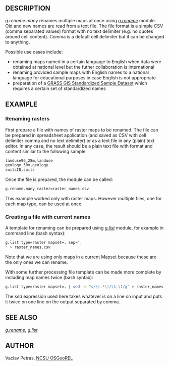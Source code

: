 ## DESCRIPTION

*g.rename.many* renames multiple maps at once using
*[g.rename](https://grass.osgeo.org/grass-stable/manuals/g.rename.html)*
module. Old and new names are read from a text file. The file format is
a simple CSV (comma separated values) format with no text delimiter
(e.g. no quotes around cell content). Comma is a default cell delimiter
but it can be changed to anything.

Possible use cases include:

- renaming maps named in a certain language to English when data were
    obtained at national level but the futher collaboration is
    international
- renaming provided sample maps with English names to a national
    language for educational purposes in case English is not appropriate
- preparation of a [GRASS GIS Standardized Sample
    Dataset](https://grasswiki.osgeo.org/wiki/GRASS_GIS_Standardized_Sample_Datasets)
    which requires a certain set of standardized names

## EXAMPLE

### Renaming rasters

First prepare a file with names of raster maps to be renamed. The file
can be prepared in spreadsheet application (and saved as CSV with cell
delimiter comma and no text delimiter) or as a text file in any (plain)
text editor. In any case, the result should be a plain text file with
format and content similar to the following sample:

```sh
landuse96_28m,landuse
geology_30m,geology
soilsID,soils
```

Once the file is prepared, the module can be called:

```sh
g.rename.many raster=raster_names.csv
```

This example worked only with raster maps. However multiple files, one
for each map type, can be used at once.

### Creating a file with current names

A template for renaming can be prepared using
*[g.list](https://grass.osgeo.org/grass-stable/manuals/g.list.html)*
module, for example in command line (bash syntax):

```sh
g.list type=raster mapset=. sep=",
" > raster_names.csv
```

Note that we are using only maps in a current Mapset because these are
the only ones we can rename.

With some further processing file template can be made more complete by
including map names twice (bash syntax):

```sh
g.list type=raster mapset=. | sed -e "s/\(.*\)/\1,\1/g" > raster_names.csv
```

The *sed* expression used here takes whatever is on a line on input and
puts it twice on one line on the output separated by comma.

## SEE ALSO

*[g.rename](https://grass.osgeo.org/grass-stable/manuals/g.rename.html),
[g.list](https://grass.osgeo.org/grass-stable/manuals/g.list.html)*

## AUTHOR

Vaclav Petras, [NCSU OSGeoREL](https://geospatial.ncsu.edu/osgeorel/)
